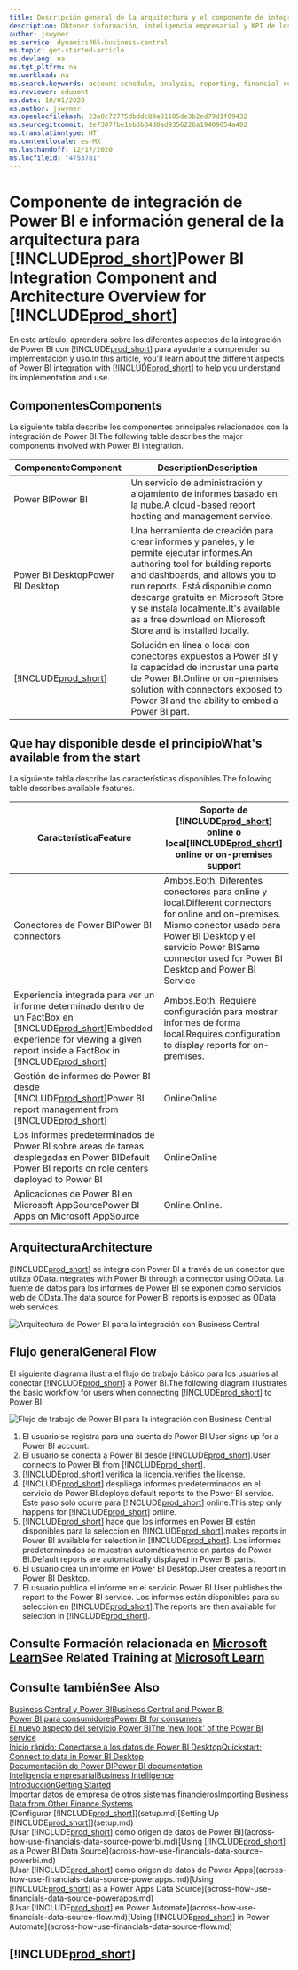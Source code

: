 ```yaml
---
title: Descripción general de la arquitectura y el componente de integración de Power BI para Business Central | Documentos de Microsoft
description: Obtener información, inteligencia empresarial y KPI de los datos de Business Central resulta muy sencillo con las aplicaciones de Business Central para Power BI.
author: jswymer
ms.service: dynamics365-business-central
ms.topic: get-started-article
ms.devlang: na
ms.tgt_pltfrm: na
ms.workload: na
ms.search.keywords: account schedule, analysis, reporting, financial report, business intelligence, KPI
ms.reviewer: edupont
ms.date: 10/01/2020
ms.author: jswymer
ms.openlocfilehash: 23a0c72775dbddc89a81105de3b2ed79d1f09432
ms.sourcegitcommit: 2e7307fbe1eb3b34d0ad9356226a19409054a402
ms.translationtype: HT
ms.contentlocale: es-MX
ms.lasthandoff: 12/17/2020
ms.locfileid: "4753781"
---
```

# <a name="power-bi-integration-component-and-architecture-overview-for-prod_short"></a><span data-ttu-id="2c64a-103">Componente de integración de Power BI e información general de la arquitectura para [!INCLUDE[prod_short](includes/prod_short.md)]</span><span class="sxs-lookup"><span data-stu-id="2c64a-103">Power BI Integration Component and Architecture Overview for [!INCLUDE[prod_short](includes/prod_short.md)]</span></span>

<span data-ttu-id="2c64a-104">En este artículo, aprenderá sobre los diferentes aspectos de la integración de Power BI con [!INCLUDE[prod_short](includes/prod_short.md)] para ayudarle a comprender su implementación y uso.</span><span class="sxs-lookup"><span data-stu-id="2c64a-104">In this article, you'll learn about the different aspects of Power BI integration with [!INCLUDE[prod_short](includes/prod_short.md)] to help you understand its implementation and use.</span></span>

## <a name="components"></a><span data-ttu-id="2c64a-105">Componentes</span><span class="sxs-lookup"><span data-stu-id="2c64a-105">Components</span></span>

<span data-ttu-id="2c64a-106">La siguiente tabla describe los componentes principales relacionados con la integración de Power BI.</span><span class="sxs-lookup"><span data-stu-id="2c64a-106">The following table describes the major components involved with Power BI integration.</span></span>

|<span data-ttu-id="2c64a-107">Componente</span><span class="sxs-lookup"><span data-stu-id="2c64a-107">Component</span></span>|<span data-ttu-id="2c64a-108">Description</span><span class="sxs-lookup"><span data-stu-id="2c64a-108">Description</span></span>|
|---------|-----------|
|<span data-ttu-id="2c64a-109">Power BI</span><span class="sxs-lookup"><span data-stu-id="2c64a-109">Power BI</span></span>|<span data-ttu-id="2c64a-110">Un servicio de administración y alojamiento de informes basado en la nube.</span><span class="sxs-lookup"><span data-stu-id="2c64a-110">A cloud-based report hosting and management service.</span></span>|
|<span data-ttu-id="2c64a-111">Power BI Desktop</span><span class="sxs-lookup"><span data-stu-id="2c64a-111">Power BI Desktop</span></span>|<span data-ttu-id="2c64a-112">Una herramienta de creación para crear informes y paneles, y le permite ejecutar informes.</span><span class="sxs-lookup"><span data-stu-id="2c64a-112">An authoring tool for building reports and dashboards, and allows you to run reports.</span></span> <span data-ttu-id="2c64a-113">Está disponible como descarga gratuita en Microsoft Store y se instala localmente.</span><span class="sxs-lookup"><span data-stu-id="2c64a-113">It's available as a free download on Microsoft Store and is installed locally.</span></span>|
|[!INCLUDE[prod_short](includes/prod_short.md)]|<span data-ttu-id="2c64a-114">Solución en línea o local con conectores expuestos a Power BI y la capacidad de incrustar una parte de Power BI.</span><span class="sxs-lookup"><span data-stu-id="2c64a-114">Online or on-premises solution with connectors exposed to Power BI and the ability to embed a Power BI part.</span></span>|

## <a name="whats-available-from-the-start"></a><span data-ttu-id="2c64a-115">Que hay disponible desde el principio</span><span class="sxs-lookup"><span data-stu-id="2c64a-115">What's available from the start</span></span>

<span data-ttu-id="2c64a-116">La siguiente tabla describe las características disponibles.</span><span class="sxs-lookup"><span data-stu-id="2c64a-116">The following table describes available features.</span></span>

|<span data-ttu-id="2c64a-117">Característica</span><span class="sxs-lookup"><span data-stu-id="2c64a-117">Feature</span></span>|<span data-ttu-id="2c64a-118">Soporte de [!INCLUDE[prod_short](includes/prod_short.md)] online o local</span><span class="sxs-lookup"><span data-stu-id="2c64a-118">[!INCLUDE[prod_short](includes/prod_short.md)] online or on-premises support</span></span>|
|-------|---------------------|
|<span data-ttu-id="2c64a-119">Conectores de Power BI</span><span class="sxs-lookup"><span data-stu-id="2c64a-119">Power BI connectors</span></span>|<span data-ttu-id="2c64a-120">Ambos.</span><span class="sxs-lookup"><span data-stu-id="2c64a-120">Both.</span></span> <span data-ttu-id="2c64a-121">Diferentes conectores para online y local.</span><span class="sxs-lookup"><span data-stu-id="2c64a-121">Different connectors for online and on-premises.</span></span> <span data-ttu-id="2c64a-122">Mismo conector usado para Power BI Desktop y el servicio Power BI</span><span class="sxs-lookup"><span data-stu-id="2c64a-122">Same connector used for Power BI Desktop and Power BI Service</span></span> |
|<span data-ttu-id="2c64a-123">Experiencia integrada para ver un informe determinado dentro de un FactBox en [!INCLUDE[prod_short](includes/prod_short.md)]</span><span class="sxs-lookup"><span data-stu-id="2c64a-123">Embedded experience for viewing a given report inside a FactBox in [!INCLUDE[prod_short](includes/prod_short.md)]</span></span>|<span data-ttu-id="2c64a-124">Ambos.</span><span class="sxs-lookup"><span data-stu-id="2c64a-124">Both.</span></span> <span data-ttu-id="2c64a-125">Requiere configuración para mostrar informes de forma local.</span><span class="sxs-lookup"><span data-stu-id="2c64a-125">Requires configuration to display reports for on-premises.</span></span>|
|<span data-ttu-id="2c64a-126">Gestión de informes de Power BI desde [!INCLUDE[prod_short](includes/prod_short.md)]</span><span class="sxs-lookup"><span data-stu-id="2c64a-126">Power BI report management from [!INCLUDE[prod_short](includes/prod_short.md)]</span></span>|<span data-ttu-id="2c64a-127">Online</span><span class="sxs-lookup"><span data-stu-id="2c64a-127">Online</span></span>|
|<span data-ttu-id="2c64a-128">Los informes predeterminados de Power BI sobre áreas de tareas desplegadas en Power BI</span><span class="sxs-lookup"><span data-stu-id="2c64a-128">Default Power BI reports on role centers deployed to Power BI</span></span>|<span data-ttu-id="2c64a-129">Online</span><span class="sxs-lookup"><span data-stu-id="2c64a-129">Online</span></span>|
|<span data-ttu-id="2c64a-130">Aplicaciones de Power BI en Microsoft AppSource</span><span class="sxs-lookup"><span data-stu-id="2c64a-130">Power BI Apps on Microsoft AppSource</span></span>|<span data-ttu-id="2c64a-131">Online.</span><span class="sxs-lookup"><span data-stu-id="2c64a-131">Online.</span></span>|

## <a name="architecture"></a><span data-ttu-id="2c64a-132">Arquitectura</span><span class="sxs-lookup"><span data-stu-id="2c64a-132">Architecture</span></span>

[!INCLUDE[prod_short](includes/prod_short.md)] <span data-ttu-id="2c64a-133">se integra con Power BI a través de un conector que utiliza OData.</span><span class="sxs-lookup"><span data-stu-id="2c64a-133">integrates with Power BI through a connector using OData.</span></span> <span data-ttu-id="2c64a-134">La fuente de datos para los informes de Power BI se exponen como servicios web de OData.</span><span class="sxs-lookup"><span data-stu-id="2c64a-134">The data source for Power BI reports is exposed as OData web services.</span></span>

![Arquitectura de Power BI para la integración con Business Central](./media/power-bi-architecture.png)

## <a name="general-flow"></a><span data-ttu-id="2c64a-136">Flujo general</span><span class="sxs-lookup"><span data-stu-id="2c64a-136">General Flow</span></span>

<span data-ttu-id="2c64a-137">El siguiente diagrama ilustra el flujo de trabajo básico para los usuarios al conectar [!INCLUDE[prod_short](includes/prod_short.md)] a Power BI.</span><span class="sxs-lookup"><span data-stu-id="2c64a-137">The following diagram illustrates the basic workflow for users when connecting [!INCLUDE[prod_short](includes/prod_short.md)] to Power BI.</span></span>

![Flujo de trabajo de Power BI para la integración con Business Central](./media/power-bi-flow.png)

1. <span data-ttu-id="2c64a-139">El usuario se registra para una cuenta de Power BI.</span><span class="sxs-lookup"><span data-stu-id="2c64a-139">User signs up for a Power BI account.</span></span>
2. <span data-ttu-id="2c64a-140">El usuario se conecta a Power BI desde [!INCLUDE[prod_short](includes/prod_short.md)].</span><span class="sxs-lookup"><span data-stu-id="2c64a-140">User connects to Power BI from [!INCLUDE[prod_short](includes/prod_short.md)].</span></span>
3. [!INCLUDE[prod_short](includes/prod_short.md)] <span data-ttu-id="2c64a-141">verifica la licencia.</span><span class="sxs-lookup"><span data-stu-id="2c64a-141">verifies the license.</span></span>
4. [!INCLUDE[prod_short](includes/prod_short.md)] <span data-ttu-id="2c64a-142">despliega informes predeterminados en el servicio de Power BI.</span><span class="sxs-lookup"><span data-stu-id="2c64a-142">deploys default reports to the Power BI service.</span></span> <span data-ttu-id="2c64a-143">Este paso solo ocurre para [!INCLUDE[prod_short](includes/prod_short.md)] online.</span><span class="sxs-lookup"><span data-stu-id="2c64a-143">This step only happens for [!INCLUDE[prod_short](includes/prod_short.md)] online.</span></span>
5. [!INCLUDE[prod_short](includes/prod_short.md)] <span data-ttu-id="2c64a-144">hace que los informes en Power BI estén disponibles para la selección en [!INCLUDE[prod_short](includes/prod_short.md)].</span><span class="sxs-lookup"><span data-stu-id="2c64a-144">makes reports in Power BI available for selection in [!INCLUDE[prod_short](includes/prod_short.md)].</span></span> <span data-ttu-id="2c64a-145">Los informes predeterminados se muestran automáticamente en partes de Power BI.</span><span class="sxs-lookup"><span data-stu-id="2c64a-145">Default reports are automatically displayed in Power BI parts.</span></span>
6. <span data-ttu-id="2c64a-146">El usuario crea un informe en Power BI Desktop.</span><span class="sxs-lookup"><span data-stu-id="2c64a-146">User creates a report in Power BI Desktop.</span></span>
7. <span data-ttu-id="2c64a-147">El usuario publica el informe en el servicio Power BI.</span><span class="sxs-lookup"><span data-stu-id="2c64a-147">User publishes the report to the Power BI service.</span></span> <span data-ttu-id="2c64a-148">Los informes están disponibles para su selección en [!INCLUDE[prod_short](includes/prod_short.md)].</span><span class="sxs-lookup"><span data-stu-id="2c64a-148">The reports are then available for selection in [!INCLUDE[prod_short](includes/prod_short.md)].</span></span>

## <a name="see-related-training-at-microsoft-learn"></a><span data-ttu-id="2c64a-149">Consulte Formación relacionada en [Microsoft Learn](/learn/modules/configure-powerbi-excel-dynamics-365-business-central/index)</span><span class="sxs-lookup"><span data-stu-id="2c64a-149">See Related Training at [Microsoft Learn](/learn/modules/configure-powerbi-excel-dynamics-365-business-central/index)</span></span>

## <a name="see-also"></a><span data-ttu-id="2c64a-150">Consulte también</span><span class="sxs-lookup"><span data-stu-id="2c64a-150">See Also</span></span>

[<span data-ttu-id="2c64a-151">Business Central y Power BI</span><span class="sxs-lookup"><span data-stu-id="2c64a-151">Business Central and Power BI</span></span>](admin-powerbi.md)  
[<span data-ttu-id="2c64a-152">Power BI para consumidores</span><span class="sxs-lookup"><span data-stu-id="2c64a-152">Power BI for consumers</span></span>](/power-bi/consumer/end-user-consumer)  
[<span data-ttu-id="2c64a-153">El nuevo aspecto del servicio Power BI</span><span class="sxs-lookup"><span data-stu-id="2c64a-153">The 'new look' of the Power BI service</span></span>](/power-bi/service-new-look)  
[<span data-ttu-id="2c64a-154">Inicio rápido: Conectarse a los datos de Power BI Desktop</span><span class="sxs-lookup"><span data-stu-id="2c64a-154">Quickstart: Connect to data in Power BI Desktop</span></span>](/power-bi/desktop-quickstart-connect-to-data)  
[<span data-ttu-id="2c64a-155">Documentación de Power BI</span><span class="sxs-lookup"><span data-stu-id="2c64a-155">Power BI documentation</span></span>](/power-bi/)  
[<span data-ttu-id="2c64a-156">Inteligencia empresarial</span><span class="sxs-lookup"><span data-stu-id="2c64a-156">Business Intelligence</span></span>](bi.md)  
[<span data-ttu-id="2c64a-157">Introducción</span><span class="sxs-lookup"><span data-stu-id="2c64a-157">Getting Started</span></span>](product-get-started.md)  
[<span data-ttu-id="2c64a-158">Importar datos de empresa de otros sistemas financieros</span><span class="sxs-lookup"><span data-stu-id="2c64a-158">Importing Business Data from Other Finance Systems</span></span>](across-import-data-configuration-packages.md)  
<span data-ttu-id="2c64a-159">[Configurar [!INCLUDE[prod_short](includes/prod_short.md)]](setup.md)</span><span class="sxs-lookup"><span data-stu-id="2c64a-159">[Setting Up [!INCLUDE[prod_short](includes/prod_short.md)]](setup.md)</span></span>  
<span data-ttu-id="2c64a-160">[Usar [!INCLUDE[prod_short](includes/prod_short.md)] como origen de datos de Power BI](across-how-use-financials-data-source-powerbi.md)</span><span class="sxs-lookup"><span data-stu-id="2c64a-160">[Using [!INCLUDE[prod_short](includes/prod_short.md)] as a Power BI Data Source](across-how-use-financials-data-source-powerbi.md)</span></span>  
<span data-ttu-id="2c64a-161">[Usar [!INCLUDE[prod_short](includes/prod_short.md)] como origen de datos de Power Apps](across-how-use-financials-data-source-powerapps.md)</span><span class="sxs-lookup"><span data-stu-id="2c64a-161">[Using [!INCLUDE[prod_short](includes/prod_short.md)] as a Power Apps Data Source](across-how-use-financials-data-source-powerapps.md)</span></span>  
<span data-ttu-id="2c64a-162">[Usar [!INCLUDE[prod_short](includes/prod_short.md)] en Power Automate](across-how-use-financials-data-source-flow.md)</span><span class="sxs-lookup"><span data-stu-id="2c64a-162">[Using [!INCLUDE[prod_short](includes/prod_short.md)] in Power Automate](across-how-use-financials-data-source-flow.md)</span></span>  

## [!INCLUDE[prod_short](includes/free_trial_md.md)]  
